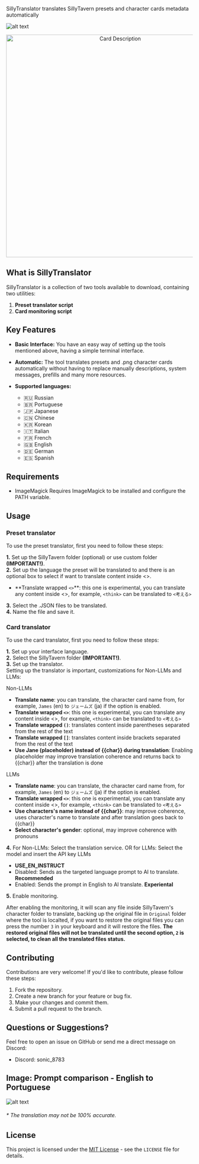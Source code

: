 SillyTranslator translates SillyTavern presets and character cards metadata automatically

![alt text](https://files.catbox.moe/gv9j3i.png "Card Message")

<p align="center">
  <img src="https://files.catbox.moe/2hhlx7.png" alt="Card Description" width=600>
</p>

## What is SillyTranslator

SillyTranslator is a collection of two tools available to download, containing two utilities:

1. **Preset translator script**
2. **Card monitoring script**

## Key Features

*   **Basic Interface:** You have an easy way of setting up the tools mentioned above, having a simple terminal interface.
*   **Automatic:** The tool translates presets and .png character cards automatically without having to replace manually descriptions, system messages, prefills and many more resources.

* **Supported languages:** 
  * 🇷🇺 Russian
  * 🇧🇷 Portuguese
  * 🇯🇵 Japanese
  * 🇨🇳 Chinese
  * 🇰🇷 Korean
  * 🇮🇹 Italian
  * 🇫🇷 French
  * 🇬🇧 English
  * 🇩🇪 German
  * 🇪🇸 Spanish

## Requirements
* ImageMagick
Requires ImageMagick to be installed and configure the PATH variable.

## Usage

### Preset translator
To use the preset translator, first you need to follow these steps:

**1.** Set up the SillyTavern folder (optional) or use custom folder **(IMPORTANT!)**.
\
**2.** Set up the language the preset will be translated to and there is an optional box to select if want to translate content inside <>.
* \**Translate wrapped `<>`**: this one is experimental, you can translate any content inside <>, for example, `<think>` can be translated to `<考える>`

**3.** Select the .JSON files to be translated.
\
**4.** Name the file and save it.

### Card translator
To use the card translator, first you need to follow these steps:

**1.** Set up your interface language.\
**2.** Select the SillyTavern folder **(IMPORTANT!)**.\
**3.** Set up the translator.\
Setting up the translator is important, customizations for Non-LLMs and LLMs:

Non-LLMs
* **Translate name**: you can translate, the character card name from, for example, `James` (en) to `ジェームズ` (ja) if the option is enabled.
* **Translate wrapped `<>`**: this one is experimental, you can translate any content inside <>, for example, `<think>` can be translated to `<考える>`
* **Translate wrapped `()`**: translates content inside parentheses separated from the rest of the text
* **Translate wrapped `[]`**: translates content inside brackets separated from the rest of the text
* **Use Jane (placeholder) instead of {{char}} during translation**: Enabling placeholder may improve translation coherence and returns back to {{char}} after the translation is done


LLMs
* **Translate name**: you can translate, the character card name from, for example, `James` (en) to `ジェームズ` (ja) if the option is enabled.
* **Translate wrapped `<>`**: this one is experimental, you can translate any content inside <>, for example, `<think>` can be translated to `<考える>`
* **Use characters's name instead of {{char}}**: may improve coherence, uses character's name to translate and after translation goes back to {{char}}
* **Select character's gender**: optional, may improve coherence with pronouns
  

**4.** For Non-LLMs: Select the translation service. OR for LLMs: Select the model and insert the API key
LLMs
* **USE_EN_INSTRUCT**
* Disabled: Sends as the targeted language prompt to AI to translate. **Recommended**
* Enabled: Sends the prompt in English to AI translate. **Experiental**
  
**5.** Enable monitoring.

After enabling the monitoring, it will scan any file inside SillyTavern's character folder to translate, backing up the original file in `Original` folder where the tool is localted, if you want to restore the original files you can press the number `3` in your keyboard and it will restore the files. **The restored original files will not be translated until the second option, `2` is selected, to clean all the translated files status.**

## Contributing

Contributions are very welcome! If you'd like to contribute, please follow these steps:

1. Fork the repository.
2. Create a new branch for your feature or bug fix.
3. Make your changes and commit them.
4. Submit a pull request to the branch.

## Questions or Suggestions?

Feel free to open an issue on GitHub or send me a direct message on Discord:

*   Discord: sonic\_8783

## Image: Prompt comparison - English to Portuguese

![alt text](https://files.catbox.moe/ga0w87.png "Preset")
###### * The translation may not be 100% accurate.
## License

This project is licensed under the [MIT License](./LICENSE) - see the `LICENSE` file for details.
